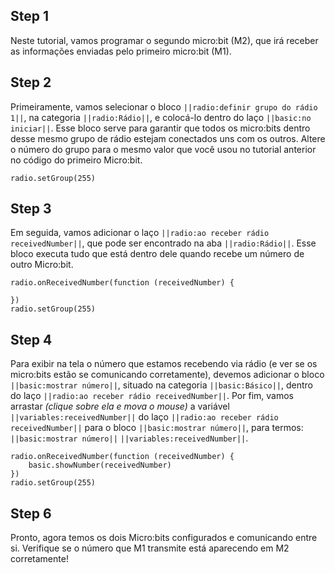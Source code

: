 ## Step 1

Neste tutorial, vamos programar o segundo micro:bit (M2), que irá receber as informações enviadas
pelo primeiro micro:bit (M1).

## Step 2

Primeiramente, vamos selecionar o bloco `||radio:definir grupo do rádio 1||`, na categoria
`||radio:Rádio||`, e colocá-lo dentro do laço `||basic:no iniciar||`. Esse bloco
serve para garantir que todos os micro:bits dentro desse mesmo grupo de rádio estejam conectados uns com
os outros. Altere o número do grupo para o mesmo valor que você usou no tutorial anterior no código do primeiro Micro:bit.

```blocks
radio.setGroup(255)
```

## Step 3

Em seguida, vamos adicionar o laço `||radio:ao receber rádio receivedNumber||`,
que pode ser encontrado na aba `||radio:Rádio||`.
Esse bloco executa tudo que está dentro dele quando recebe um número de outro Micro:bit.

```blocks
radio.onReceivedNumber(function (receivedNumber) {

})
radio.setGroup(255)
```

## Step 4

Para exibir na tela o número que estamos recebendo via rádio (e ver se os micro:bits estão
se comunicando corretamente), devemos adicionar o bloco `||basic:mostrar número||`, situado na categoria `||basic:Básico||`,
dentro do laço `||radio:ao receber rádio receivedNumber||`.
Por fim, vamos arrastar _(clique sobre ela e mova o mouse)_ a variável `||variables:receivedNumber||` do laço
`||radio:ao receber rádio receivedNumber||` para o bloco `||basic:mostrar número||`, para termos: `||basic:mostrar número||` `||variables:receivedNumber||`.

```blocks
radio.onReceivedNumber(function (receivedNumber) {
    basic.showNumber(receivedNumber)
})
radio.setGroup(255)
```

## Step 6

Pronto, agora temos os dois Micro:bits configurados e comunicando entre si. Verifique se o número que
M1 transmite está aparecendo em M2 corretamente!
